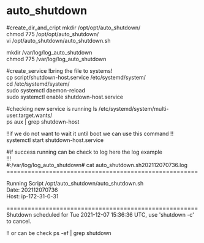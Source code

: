 # auto_shutdown


#create_dir_and_cript
mkdir /opt/opt/auto_shutdown/ <br />
chmod 775 /opt/opt/auto_shutdown/  <br />
vi /opt/auto_shutdown/auto_shutdown.sh  <br />

mkdir /var/log/log_auto_shutdown  <br />
chmod 775 /var/log/log_auto_shutdown  <br />

#create_service
!bring the file to systems!  <br />
cp  script/shutdown-host.service /etc/systemd/system/  <br />
cd /etc/systemd/system/  <br />
sudo systemctl daemon-reload  <br />
sudo systemctl enable shutdown-host.service  <br />

#checking new service is running
ls /etc/systemd/system/multi-user.target.wants/  <br />
ps aux | grep shutdown-host  <br />

!!if we do not want to wait it until boot we can use this command !!  <br />
systemctl start shutdown-host.service <br />




#if success running can be check to log here the log example <br />
!!! <br />
#:/var/log/log_auto_shutdown# cat auto_shutdown.sh202112070736.log <br />
====================================================== <br />

Running Script /opt/auto_shutdown/auto_shutdown.sh <br />
Date: 202112070736 <br />
Host: ip-172-31-0-31 <br />

====================================================== <br />
Shutdown scheduled for Tue 2021-12-07 15:36:36 UTC, use 'shutdown -c' to cancel. <br />

!! or can be check 
ps -ef | grep shutdown

